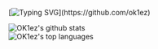 [![Typing SVG](https://readme-typing-svg.herokuapp.com?font=Fira+Code&weight=700&pause=1000&color=ED3F84&width=435&lines=Hey%2C+I'm+OK1ez!)](https://github.com/ok1ez)

![OK1ez's github stats](https://github-readme-stats.vercel.app/api?username=ok1ez&count_private=true&include_all_commits=true&theme=radical&hide_border=true)
  </BR>
![OK1ez's top languages](https://github-readme-stats.vercel.app/api/top-langs/?username=ok1ez&layout=compact&langs_count=10&include_orgs=true&theme=radical&hide_border=true)
